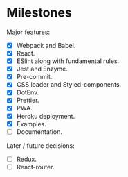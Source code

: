 # Milestones

Major features:
- [x] Webpack and Babel.
- [x] React.
- [x] ESlint along with fundamental rules.
- [x] Jest and Enzyme.
- [x] Pre-commit.
- [x] CSS loader and Styled-components.
- [x] DotEnv.
- [x] Prettier.
- [x] PWA.
- [x] Heroku deployment.
- [x] Examples.
- [ ] Documentation.

Later / future decisions:
- [ ] Redux.
- [ ] React-router.
